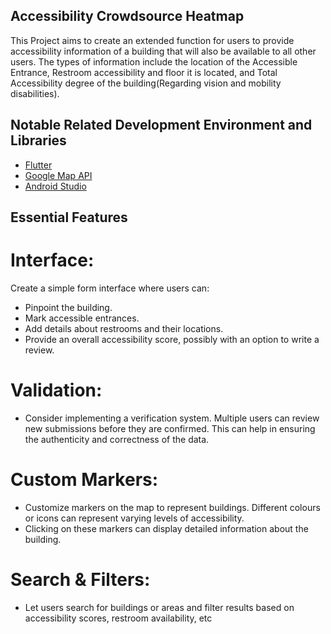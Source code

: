 ## Accessibility Crowdsource Heatmap

This Project aims to create an extended function for users to provide accessibility information of a building that will also be available to all other users. 
The types of information include the location of the Accessible Entrance, Restroom accessibility and floor it is located, and Total Accessibility degree of the building(Regarding vision and mobility disabilities). 

## Notable Related Development Environment and Libraries
* [Flutter](https://flutter.dev/)
* [Google Map API](https://developers.google.com/maps)
* [Android Studio](https://developer.android.com/studio?gclid=Cj0KCQjwtJKqBhCaARIsAN_yS_m2MM1kc1OGQXcfVboG3wMV_NsaW0QA5Tyflr24T7G9LS4GqhCXy0oaApzgEALw_wcB&gclsrc=aw.ds)

## Essential Features

# Interface:
Create a simple form interface where users can:
* Pinpoint the building.
* Mark accessible entrances.
* Add details about restrooms and their locations.
* Provide an overall accessibility score, possibly with an option to write a review.

# Validation:
* Consider implementing a verification system. Multiple users can review new submissions before they are confirmed. This can help in ensuring the authenticity and correctness of the data.

# Custom Markers:
* Customize markers on the map to represent buildings. Different colours or icons can represent varying levels of accessibility.
* Clicking on these markers can display detailed information about the building.

# Search & Filters:
* Let users search for buildings or areas and filter results based on accessibility scores, restroom availability, etc
